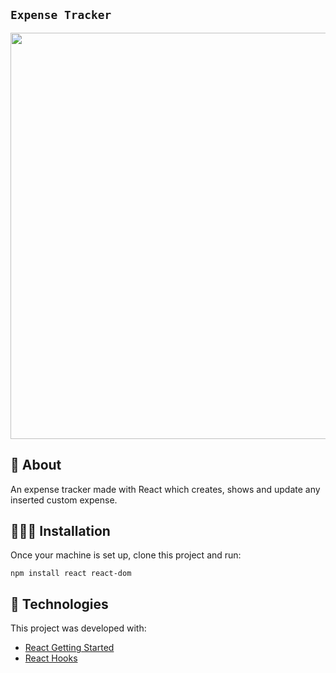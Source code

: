 ## `Expense Tracker`

<p>
<img src="https://user-images.githubusercontent.com/47937044/153735107-40494d58-43b4-43cc-9334-22d3b6b572ea.png" width="650"></img></p>

## 🧷 About

An expense tracker made with React which creates, shows and update any inserted custom expense.

## 🧑🏻‍💻 Installation

Once your machine is set up, clone this project and run:

```
npm install react react-dom
```

## 🚀 Technologies

This project was developed with:

- [React Getting Started](https://reactjs.org/docs/getting-started.html)
- [React Hooks](https://reactjs.org/docs/hooks-intro.html)
